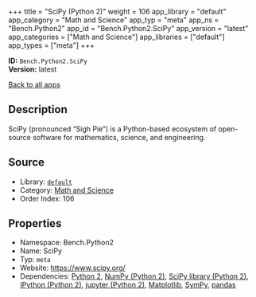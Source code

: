 ﻿+++
title = "SciPy (Python 2)"
weight = 106
app_library = "default"
app_category = "Math and Science"
app_typ = "meta"
app_ns = "Bench.Python2"
app_id = "Bench.Python2.SciPy"
app_version = "latest"
app_categories = ["Math and Science"]
app_libraries = ["default"]
app_types = ["meta"]
+++

**ID:** `Bench.Python2.SciPy`  
**Version:** latest  
<!--more-->

[Back to all apps](/apps/)

## Description
SciPy (pronounced “Sigh Pie”) is a Python-based ecosystem of open-source software for mathematics, science, and engineering.

## Source

* Library: [`default`](/app_libraries/default)
* Category: [Math and Science](/app_categories/math-and-science)
* Order Index: 106

## Properties

* Namespace: Bench.Python2
* Name: SciPy
* Typ: `meta`
* Website: <https://www.scipy.org/>
* Dependencies: [Python 2](/apps/Bench.Python2), [NumPy (Python 2)](/apps/Bench.Python2.NumPy), [SciPy library (Python 2)](/apps/Bench.Python2.SciPyLib), [IPython (Python 2)](/apps/Bench.Python2.IPython), [jupyter (Python 2)](/apps/Bench.Python2.Jupyter), [Matplotlib](/apps/Bench.Python.Matplotlib), [SymPy](/apps/Bench.Python.SymPy), [pandas](/apps/Bench.Python.Pandas)

